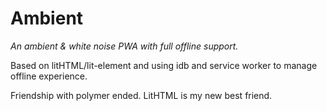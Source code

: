 # Ambient
*An ambient & white noise PWA with full offline support.* 

Based on litHTML/lit-element and using idb and service worker to manage offline experience.

Friendship with polymer ended.  LitHTML is my new best friend.
